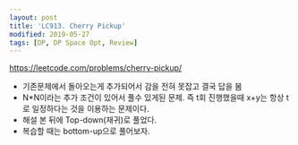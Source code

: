 ```yaml
---
layout: post
title: 'LC913. Cherry Pickup'
modified: 2019-05-27
tags: [DP, DP Space Opt, Review]
---
```


<https://leetcode.com/problems/cherry-pickup/>

- 기존문제에서 돌아오는게 추가되어서 감을 전혀 못잡고 결국 답을 봄
- N*N이라는 추가 조건이 있어서 풀수 있게된 문제. 즉 t회 진행했을때 x+y는 항상 t로 일정하다는 것을 이용하는 문제이다.
- 해설 본 뒤에 Top-down(재귀)로 풀었다. 
- 복습할 때는 bottom-up으로 풀어보자.